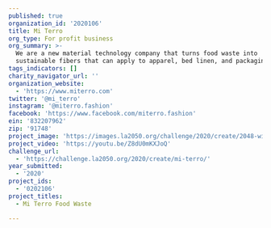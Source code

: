```yaml
---
published: true
organization_id: '2020106'
title: Mi Terro
org_type: For profit business
org_summary: >-
  We are a new material technology company that turns food waste into
  sustainable fibers that can apply to apparel, bed linen, and packaging.
tags_indicators: []
charity_navigator_url: ''
organization_website:
  - 'https://www.miterro.com'
twitter: '@mi_terro'
instagram: '@miterro.fashion'
facebook: 'https://www.facebook.com/miterro.fashion'
ein: '832207962'
zip: '91748'
project_image: 'https://images.la2050.org/challenge/2020/create/2048-wide/mi-terro.jpg'
project_video: 'https://youtu.be/Z8dU0mKXJoQ'
challenge_url:
  - 'https://challenge.la2050.org/2020/create/mi-terro/'
year_submitted:
  - '2020'
project_ids:
  - '0202106'
project_titles:
  - Mi Terro Food Waste

---
```

